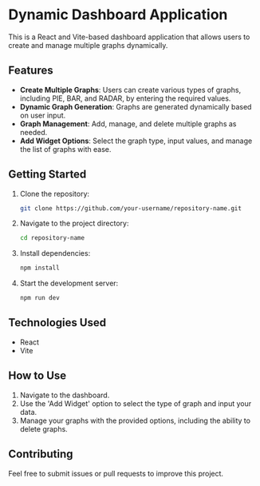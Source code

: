 # Dynamic Dashboard Application

This is a React and Vite-based dashboard application that allows users to create and manage multiple graphs dynamically.

## Features

- **Create Multiple Graphs**: Users can create various types of graphs, including PIE, BAR, and RADAR, by entering the required values.
- **Dynamic Graph Generation**: Graphs are generated dynamically based on user input.
- **Graph Management**: Add, manage, and delete multiple graphs as needed.
- **Add Widget Options**: Select the graph type, input values, and manage the list of graphs with ease.

## Getting Started

1. Clone the repository:
   ```bash
   git clone https://github.com/your-username/repository-name.git
   ```
2. Navigate to the project directory:
   ```bash
   cd repository-name
   ```
3. Install dependencies:
   ```bash
   npm install
   ```
4. Start the development server:
   ```bash
   npm run dev
   ```

## Technologies Used

- React
- Vite

## How to Use

1. Navigate to the dashboard.
2. Use the 'Add Widget' option to select the type of graph and input your data.
3. Manage your graphs with the provided options, including the ability to delete graphs.

## Contributing

Feel free to submit issues or pull requests to improve this project.


